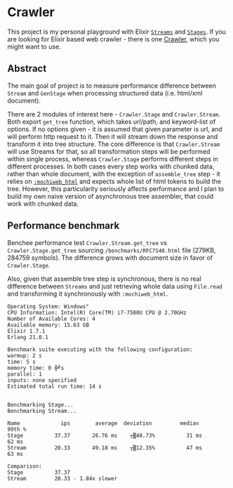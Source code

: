 # Crawler

This project is my personal playground with Elixir [`Streams`](https://hexdocs.pm/elixir/Stream.html) and [`Stages`](https://hexdocs.pm/gen_stage/GenStage.html). If you are looking for Elixir based web crawler - there is one [Crawler](https://github.com/fredwu/crawler), which you might want to use.

## Abstract
The main goal of project is to measure performance difference between `Stream` and `GenStage` when processing structured data (i.e. html/xml document).  

There are 2 modules of interest here - `Crawler.Stage` and `Crawler.Stream`. Both export `get_tree` function, which takes url/path, and keyword-list of options. If no options given - it is assumed that given parameter is url, and will perform http request to it. Then it will stream down the response and transform it into tree structure. The core difference is that `Crawler.Stream` will use Streams for that, so all transformation steps will be performed within single process, whereas `Crawler.Stage` performs different steps in different processes. In both cases every step works with chunked data, rather than whole document, with the exception of `assemble_tree` step - it relies on [`:mochiweb_html`](https://github.com/mochi/mochiweb) and expects whole list of html tokens to build the tree. However, this particularity seriously affects performance and I plan to build my own naive version of asynchronous tree assembler, that could work with chunked data.

## Performance benchmark

Benchee performance test `Crawler.Stream.get_tree` vs `Crawler.Stage.get_tree` sourcing `/benchmarks/RFC7540.html` file (279KB, 284759 symbols). The difference grows with document size in favor of `Crawler.Stage`. 

Also, given that assemble tree step is synchronous, there is no real difference between `Streams` and just retrieving whole data using `File.read` and transforming it synchronously with `:mochiweb_html`.
```
Operating System: Windows"
CPU Information: Intel(R) Core(TM) i7-7500U CPU @ 2.70GHz
Number of Available Cores: 4
Available memory: 15.63 GB
Elixir 1.7.1
Erlang 21.0.1

Benchmark suite executing with the following configuration:
warmup: 2 s
time: 5 s
memory time: 0 ╬╝s
parallel: 1
inputs: none specified
Estimated total run time: 14 s


Benchmarking Stage...
Benchmarking Stream...

Name             ips        average  deviation         median         99th %
Stage          37.37       26.76 ms    ┬▒48.73%          31 ms          62 ms
Stream         20.33       49.18 ms    ┬▒12.35%          47 ms          63 ms

Comparison:
Stage          37.37
Stream         20.33 - 1.84x slower
```